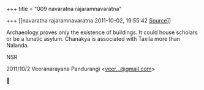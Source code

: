 +++
title = "009 navaratna rajaramnavaratna"

+++
[[navaratna rajaramnavaratna	2011-10-02, 19:55:42 [Source](https://groups.google.com/g/bvparishat/c/_zeq4X_GJjk)]]





 Archaeology proves only the existence of buildings. It could house scholars or be a lunatic asylum. Chanakya is associated with Taxila more than Nalanda.



NSR  
  

2011/10/2 Veeranarayana Pandurangi \<[veer...@gmail.com]()\>



